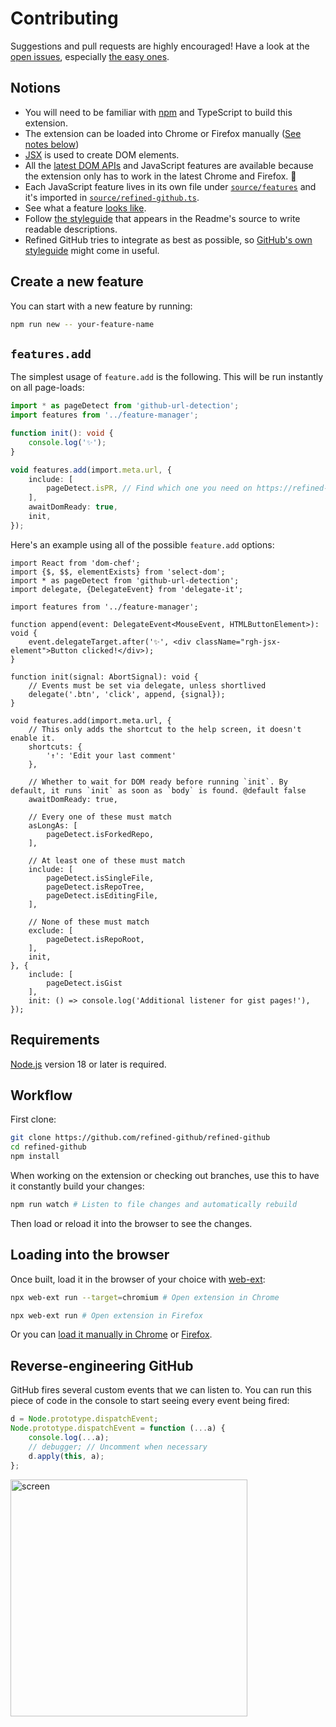 # Contributing

Suggestions and pull requests are highly encouraged! Have a look at the [open issues](https://github.com/refined-github/refined-github/issues?q=is%3Aissue+is%3Aopen+label%3A%22help+wanted%22+sort%3Areactions-%2B1-desc), especially [the easy ones](https://github.com/refined-github/refined-github/issues?q=is%3Aissue+is%3Aopen+label%3A%22small%22+sort%3Areactions-%2B1-desc).

## Notions

- You will need to be familiar with [npm](https://docs.npmjs.com/getting-started/) and TypeScript to build this extension.
- The extension can be loaded into Chrome or Firefox manually ([See notes below](#loading-into-the-browser))
- [JSX](https://reactjs.org/docs/introducing-jsx.html) is used to create DOM elements.
- All the [latest DOM APIs](https://github.com/WebReflection/dom4#features) and JavaScript features are available because the extension only has to work in the latest Chrome and Firefox. 🎉
- Each JavaScript feature lives in its own file under [`source/features`](https://github.com/refined-github/refined-github/tree/main/source/features) and it's imported in [`source/refined-github.ts`](https://github.com/refined-github/refined-github/blob/main/source/refined-github.ts).
- See what a feature [looks like](https://github.com/refined-github/refined-github/blob/main/source/features/user-profile-follower-badge.tsx).
- Follow [the styleguide](https://github.com/refined-github/refined-github/blob/main/readme.md#L80) that appears in the Readme's source to write readable descriptions.
- Refined GitHub tries to integrate as best as possible, so [GitHub's own styleguide](https://primer.style/css) might come in useful.

## Create a new feature

You can start with a new feature by running:

```sh
npm run new -- your-feature-name
```

## `features.add`

The simplest usage of `feature.add` is the following. This will be run instantly on all page-loads:

```ts
import * as pageDetect from 'github-url-detection';
import features from '../feature-manager';

function init(): void {
	console.log('✨');
}

void features.add(import.meta.url, {
	include: [
		pageDetect.isPR, // Find which one you need on https://refined-github.github.io/github-url-detection/
	],
	awaitDomReady: true,
	init,
});
```

Here's an example using all of the possible `feature.add` options:

```tsx
import React from 'dom-chef';
import {$, $$, elementExists} from 'select-dom';
import * as pageDetect from 'github-url-detection';
import delegate, {DelegateEvent} from 'delegate-it';

import features from '../feature-manager';

function append(event: DelegateEvent<MouseEvent, HTMLButtonElement>): void {
	event.delegateTarget.after('✨', <div className="rgh-jsx-element">Button clicked!</div>);
}

function init(signal: AbortSignal): void {
	// Events must be set via delegate, unless shortlived
	delegate('.btn', 'click', append, {signal});
}

void features.add(import.meta.url, {
	// This only adds the shortcut to the help screen, it doesn't enable it.
	shortcuts: {
		'↑': 'Edit your last comment'
	},

	// Whether to wait for DOM ready before running `init`. By default, it runs `init` as soon as `body` is found. @default false
	awaitDomReady: true,

	// Every one of these must match
	asLongAs: [
		pageDetect.isForkedRepo,
	],

	// At least one of these must match
	include: [
		pageDetect.isSingleFile,
		pageDetect.isRepoTree,
		pageDetect.isEditingFile,
	],

	// None of these must match
	exclude: [
		pageDetect.isRepoRoot,
	],
	init,
}, {
	include: [
		pageDetect.isGist
	],
	init: () => console.log('Additional listener for gist pages!'),
});
```

## Requirements

[Node.js](https://nodejs.org/en/download/) version 18 or later is required.

## Workflow

First clone:

```sh
git clone https://github.com/refined-github/refined-github
cd refined-github
npm install
```

When working on the extension or checking out branches, use this to have it constantly build your changes:

```sh
npm run watch # Listen to file changes and automatically rebuild
```

Then load or reload it into the browser to see the changes.

## Loading into the browser

Once built, load it in the browser of your choice with [web-ext](https://github.com/mozilla/web-ext):

```sh
npx web-ext run --target=chromium # Open extension in Chrome
```

```sh
npx web-ext run # Open extension in Firefox
```

Or you can [load it manually in Chrome](https://www.smashingmagazine.com/2017/04/browser-extension-edge-chrome-firefox-opera-brave-vivaldi/#google-chrome-opera-vivaldi) or [Firefox](https://www.smashingmagazine.com/2017/04/browser-extension-edge-chrome-firefox-opera-brave-vivaldi/#mozilla-firefox).

## Reverse-engineering GitHub

GitHub fires several custom events that we can listen to. You can run this piece of code in the console to start seeing every event being fired:

```js
d = Node.prototype.dispatchEvent;
Node.prototype.dispatchEvent = function (...a) {
	console.log(...a);
	// debugger; // Uncomment when necessary
	d.apply(this, a);
};
```

<img width="379" alt="screen" src="https://user-images.githubusercontent.com/1402241/79168882-406ea100-7deb-11ea-9e9c-ad657202422f.png">
